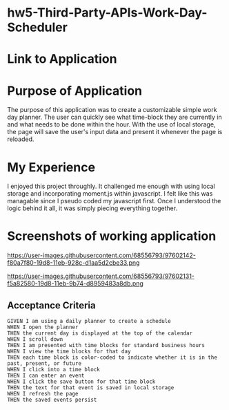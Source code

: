 # hw5-Third-Party-APIs-Work-Day-Scheduler

# Link to Application


# Purpose of Application
The purpose of this application was to create a customizable simple work day planner. The user can quickly see what time-block they are currently in and what needs to be done within the hour. With the use of local storage, the page will save the user's input data and present it whenever the page is reloaded. 

# My Experience
I enjoyed this project throughly. It challenged me enough with using local storage and incorporating moment.js within javascript. I felt like this was managable since I pseudo coded my javascript first. Once I understood the logic behind it all, it was simply piecing everything together.

# Screenshots of working application
https://user-images.githubusercontent.com/68556793/97602142-f80a7f80-19d8-11eb-928c-d1aa5d2cbe33.png

https://user-images.githubusercontent.com/68556793/97602131-f5a82580-19d8-11eb-9b74-d8959483a8db.png

## Acceptance Criteria

```
GIVEN I am using a daily planner to create a schedule
WHEN I open the planner
THEN the current day is displayed at the top of the calendar
WHEN I scroll down
THEN I am presented with time blocks for standard business hours
WHEN I view the time blocks for that day
THEN each time block is color-coded to indicate whether it is in the past, present, or future
WHEN I click into a time block
THEN I can enter an event
WHEN I click the save button for that time block
THEN the text for that event is saved in local storage
WHEN I refresh the page
THEN the saved events persist


